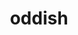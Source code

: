 ---
id: 43
title: oddish
types: [grass,poison]
image: https://raw.githubusercontent.com/PokeAPI/sprites/master/sprites/pokemon/43.png
---